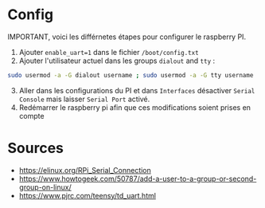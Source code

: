 # Config

IMPORTANT, voici les différnetes étapes pour configurer le raspberry PI.

1. Ajouter `enable_uart=1` dans le fichier `/boot/config.txt`
2. Ajouter l'utilisateur actuel dans les groups `dialout` and `tty` :

```sh
sudo usermod -a -G dialout username ; sudo usermod -a -G tty username
```

3. Aller dans les configurations du PI et dans `Interfaces` désactiver `Serial Console` mais laisser `Serial Port` activé. 
4. Redémarrer le raspberry pi afin que ces modifications soient prises en compte

# Sources

- https://elinux.org/RPi_Serial_Connection
- https://www.howtogeek.com/50787/add-a-user-to-a-group-or-second-group-on-linux/
- https://www.pjrc.com/teensy/td_uart.html

